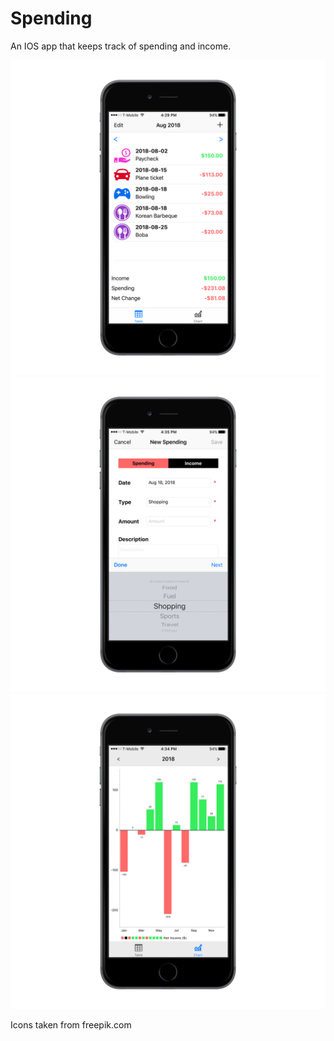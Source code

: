 # Spending
An IOS app that keeps track of spending and income.

![Image cannot be displayed](demo/1.png)
![Image cannot be displayed](demo/2.png)
![Image cannot be displayed](demo/3.png)

Icons taken from freepik.com
